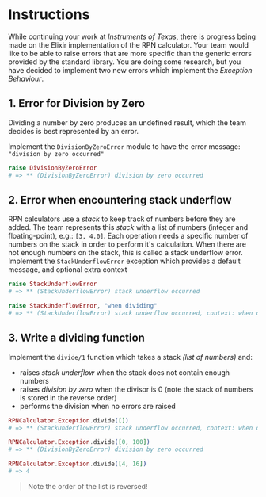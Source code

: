 # Instructions

While continuing your work at _Instruments of Texas_, there is progress being made on the Elixir implementation of the RPN calculator. Your team would like to be able to raise errors that are more specific than the generic errors provided by the standard library. You are doing some research, but you have decided to implement two new errors which implement the _Exception Behaviour_.

## 1. Error for Division by Zero

Dividing a number by zero produces an undefined result, which the team decides is best represented by an error.

Implement the `DivisionByZeroError` module to have the error message: `"division by zero occurred"`

```elixir
raise DivisionByZeroError
# => ** (DivisionByZeroError) division by zero occurred
```

## 2. Error when encountering stack underflow

RPN calculators use a _stack_ to keep track of numbers before they are added. The team represents this _stack_ with a list of numbers (integer and floating-point), e.g.: `[3, 4.0]`. Each operation needs a specific number of numbers on the stack in order to perform it's calculation. When there are not enough numbers on the stack, this is called a stack underflow error. Implement the `StackUnderflowError` exception which provides a default message, and optional extra context

```elixir
raise StackUnderflowError
# => ** (StackUnderflowError) stack underflow occurred

raise StackUnderflowError, "when dividing"
# => ** (StackUnderflowError) stack underflow occurred, context: when dividing
```

## 3. Write a dividing function

Implement the `divide/1` function which takes a stack _(list of numbers)_ and:

- raises _stack underflow_ when the stack does not contain enough numbers
- raises _division by zero_ when the divisor is 0 (note the stack of numbers is stored in the reverse order)
- performs the division when no errors are raised

```elixir
RPNCalculator.Exception.divide([])
# => ** (StackUnderflowError) stack underflow occurred, context: when dividing

RPNCalculator.Exception.divide([0, 100])
# => ** (DivisionByZeroError) division by zero occurred

RPNCalculator.Exception.divide([4, 16])
# => 4
```

> Note the order of the list is reversed!
